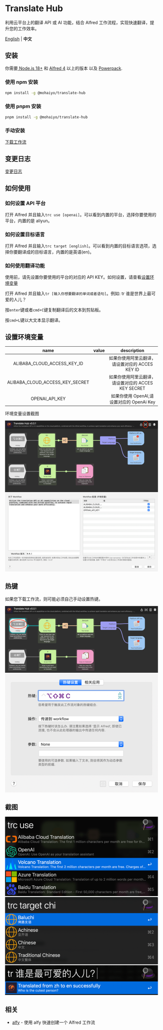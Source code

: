 # Translate Hub

利用云平台上的翻译 API 或 AI 功能，结合 Alfred 工作流程，实现快速翻译，提升您的工作效率。

[English](./README.md) | **中文**

## 安装

你需要[ Node.js 18+](https://nodejs.org/en) 和 [Alfred 4](https://www.alfredapp.com/) 以上的版本 以及 [Powerpack](https://www.alfredapp.com/powerpack/).

### 使用 npm 安装

```bash
npm install -g @mohaiyo/translate-hub
```

### 使用 pnpm 安装

```bash
pnpm install -g @mohaiyo/translate-hub
```

### 手动安装

[下载工作流](https://github.com/Mohaiyo/translate-hub/releases)

## 变更日志

[变更日志](https://github.com/Mohaiyo/translate-hub/releases)

## 如何使用

### 如何设置 API 平台

打开 Alfred 并且输入`trc use [openai]`。可以看到内置的平台，选择你要使用的平台，内置的是 aliyun。

### 如何设置目标语言

打开 Alfred 并且输入`trc target [english]`。可以看到内置的目标语言选项，选择你要翻译成的目标语言，内置的是英语(en)。

### 如何使用翻译功能

使用前，请先设置你要使用的平台的对应的 API KEY。如何设置，请查看[设置环境变量](#设置环境变量)

打开 Alfred 并且输入`tr [输入你想要翻译的单词或者语句]`。例如: tr 谁是世界上最可爱的人儿？

按`enter`键或者`cmd+C`键复制翻译后的文本到剪贴板。

按`cmd+L`键以大文本显示翻译。

## 设置环境变量

|              name               | value |                     description                     |
| :-----------------------------: | :---: | :-------------------------------------------------: |
|   ALIBABA_CLOUD_ACCESS_KEY_ID   |       |   如果你使用阿里云翻译，请设置对应的 ACCES KEY ID   |
| ALIBABA_CLOUD_ACCESS_KEY_SECRET |       | 如果你使用阿里云翻译，请设置对应的 ACCES KEY SECRET |
|         OPENAI_API_KEY          |       |      如果你使用 OpenAI,请设置对应的 OpenAi Key      |

环境变量设置截图

![env config](./public/media/workflow-env-config.png)
![env variable](./public/media/workflow-env-variable.png)

## 热键

如果您下载工作流，则可能必须自己手动设置热键。

![trc hotkey](./public/media/trc-hotkey.png)
![hotkey config](./public/media/hotkey-config.png)

## 截图

![trc use](./public/media/trc-use.png)
![trc use](./public/media/trc-target.png)
![trc use](./public/media/after-translated.png)

## 相关

- [alfy](https://github.com/sindresorhus/alfy) - 使用 alfy 快速创建一个 Alfred 工作流
